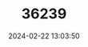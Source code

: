 ---
title: "36239"
category: "Neoharmsia baronii"
draft: false
date: 2024-02-22 13:03:50
languages:
  Malagasy: ["Manangona", "Manangony", "Sakoanala"]
---